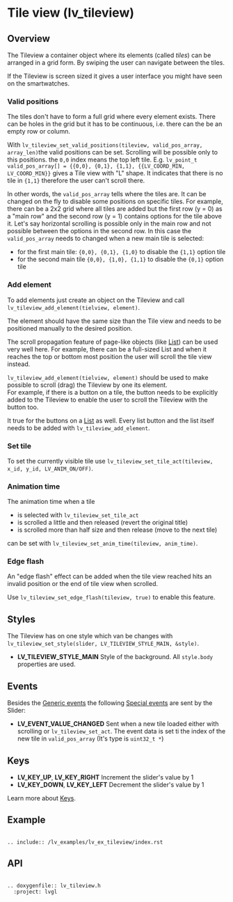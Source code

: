 # Tile view (lv_tileview)

## Overview

The Tileview a container object where its elements (called *tiles*) can be arranged in a grid form. By swiping the user can navigate between the tiles. 

If the Tileview is screen sized it gives a user interface you might have seen on the smartwatches.

### Valid positions

The tiles don't have to form a full grid where every element exists. There can be holes in the grid but it has to be continuous, i.e. there can the be an empty row or column. 

With `lv_tileview_set_valid_positions(tileview, valid_pos_array, array_len)`the valid positions can be set. Scrolling will be possible only to this positions. the `0,0` index means the top left tile. 
E.g. `lv_point_t valid_pos_array[] = {{0,0}, {0,1}, {1,1}, {{LV_COORD_MIN, LV_COORD_MIN}}` gives a Tile view with "L" shape. It indicates that there is no tile in `{1,1}` therefore the user can't scroll there.


In other words, the `valid_pos_array` tells where the tiles are. It can be changed on the fly to disable some positions on specific tiles. 
For example, there can be a 2x2 grid where all tiles are added but the first row (y = 0) as a  "main row" and the second row (y = 1) contains options for the tile above it. 
Let's say horizontal scrolling is possible only in the main row and not possible between the options in the second row. In this case the `valid_pos_array` needs to changed when a new main tile is selected:
- for the first main tile: `{0,0}, {0,1}, {1,0}` to disable the `{1,1}` option tile
- for the second main tile `{0,0}, {1,0}, {1,1}` to disable the `{0,1}` option tile

### Add element

To add elements just create an object on the Tileview and call `lv_tileview_add_element(tielview, element)`. 

The element should have the same size than the Tile view and needs to be positioned manually to the desired position.

The scroll propagation feature of page-like objects (like [List](/object-types/list)) can be used very well here. 
For example, there can be a full-sized List and when it reaches the top or bottom most position the user will scroll the tile view instead.

`lv_tileview_add_element(tielview, element)` should be used to make possible to scroll (drag) the Tileview by one its element.  
For example, if there is a button on a tile, the button needs to be explicitly added to the Tileview to enable the user to scroll the Tileview with the button too.

It true for the buttons on a [List](/object-types/list) as well. Every list button and the list itself needs to be added with `lv_tileview_add_element`.

### Set tile

To set the currently visible tile use `lv_tileview_set_tile_act(tileview, x_id, y_id, LV_ANIM_ON/OFF)`. 

### Animation time

The animation time when a tile 
- is selected with `lv_tileview_set_tile_act`
- is scrolled a little and then released (revert the original title)
- is scrolled more than half size and  then release (move to the next tile)

can be set with `lv_tileview_set_anim_time(tileview, anim_time)`. 

### Edge flash

An "edge flash" effect can be added when the tile view reached hits an invalid position or the end of tile view when scrolled.

Use `lv_tileview_set_edge_flash(tileview, true)` to enable this feature.



## Styles
The Tileview has on one style which van be changes with  `lv_tileview_set_style(slider, LV_TILEVIEW_STYLE_MAIN, &style)`.

- **LV_TILEVIEW_STYLE_MAIN** Style of the background. All `style.body` properties are used.

## Events
Besides the [Generic events](/overview/event.html#generic-events) the following [Special events](/overview/event.html#special-events) are sent by the Slider:
- **LV_EVENT_VALUE_CHANGED** Sent when a new tile loaded either with scrolling or `lv_tileview_set_act`. The event data is set ti the index of the new tile in `valid_pos_array` (It's type is `uint32_t *`)

## Keys
- **LV_KEY_UP**, **LV_KEY_RIGHT** Increment the slider's value by 1
- **LV_KEY_DOWN**, **LV_KEY_LEFT** Decrement the slider's value by 1

Learn more about [Keys](/overview/indev).

## Example


```eval_rst

.. include:: /lv_examples/lv_ex_tileview/index.rst

```


## API 

```eval_rst

.. doxygenfile:: lv_tileview.h
  :project: lvgl
        
```
